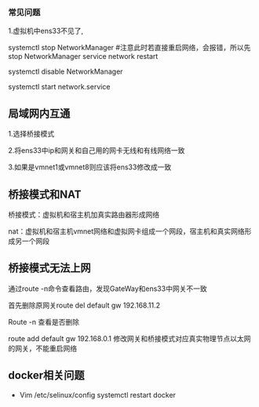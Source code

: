 

### 常见问题

1.虚拟机中ens33不见了,

systemctl stop NetworkManager
#注意此时若直接重启网络，会报错，所以先stop NetworkManager
service network restart

systemctl disable NetworkManager

systemctl start network.service

## 局域网内互通

1.选择桥接模式

2.将ens33中ip和网关和自己用的网卡无线和有线网络一致

3.如果是vmnet1或vmnet8则应该将ens33修改成一致

## 桥接模式和NAT

桥接模式：虚拟机和宿主机加真实路由器形成网络

nat：虚拟机和宿主机vmnet网络和虚拟网卡组成一个网段，宿主机和真实网络形成另一个网段

## 桥接模式无法上网

通过route -n命令查看路由，发现GateWay和ens33中网关不一致

首先删除原网关route del default gw 192.168.11.2

Route -n 查看是否删除

route add default gw 192.168.0.1 修改网关和桥接模式对应真实物理节点以太网的网关，不能重启网络

## docker相关问题

* Vim /etc/selinux/config   systemctl restart docker
